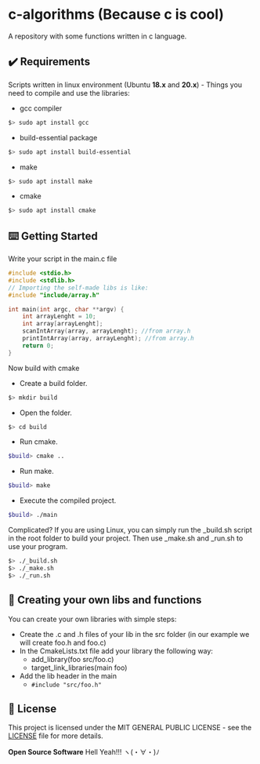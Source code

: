 # c-algorithms (Because c is cool)

A repository with some functions written in c language.

## ✔️ Requirements

Scripts written in linux environment (Ubuntu **18.x** and **20.x**) - Things you need to compile and use the libraries:

- gcc compiler
```bash
$> sudo apt install gcc 
```
- build-essential package
```bash
$> sudo apt install build-essential 
```
- make
```bash
$> sudo apt install make 
```
- cmake
```bash
$> sudo apt install cmake 
```

## ⌨️ Getting Started

Write your script in the main.c file

```c
#include <stdio.h>
#include <stdlib.h>
// Importing the self-made libs is like:
#include "include/array.h"

int main(int argc, char **argv) {
	int arrayLenght = 10;
	int array[arrayLenght];
	scanIntArray(array, arrayLenght); //from array.h
	printIntArray(array, arrayLenght); //from array.h
	return 0;
}
```

Now build with cmake

- Create a build folder.
```bash
$> mkdir build
```
- Open the folder.
```bash
$> cd build
```
- Run cmake.
```bash
$build> cmake ..
```
- Run make.
```bash
$build> make
```
- Execute the compiled project.
```bash
$build> ./main  
```

Complicated? If you are using Linux, you can simply run the _build.sh script in the root folder to build your project. Then use _make.sh and _run.sh to use your program.

```bash
$> ./_build.sh
$> ./_make.sh
$> ./_run.sh
```

## 📁 Creating your own libs and functions
You can create your own libraries with simple steps:

- Create the .c and .h files of your lib in the src folder (in our example we will create foo.h and foo.c)
- In the CmakeLists.txt file add your library the following way:
	- add_library(foo src/foo.c)
	- target_link_libraries(main foo)
- Add the lib header in the main
	- ```#include "src/foo.h" ```

## 📝 License

This project is licensed under the MIT GENERAL PUBLIC LICENSE - see the [LICENSE](LICENSE) file for more details.

**Open Source Software** Hell Yeah!!! ヽ(・∀・)ﾉ